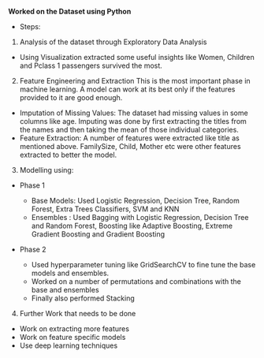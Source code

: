 **Worked on the Dataset using Python**
- Steps:
1. Analysis of the dataset through Exploratory Data Analysis
  - Using Visualization extracted some useful insights like Women, Children and Pclass 1 passengers survived the most.
  
2. Feature Engineering and Extraction
This is the most important phase in machine learning. A model can work at its best only if the features provided to it are good enough.
  - Imputation of Missing Values: The dataset had missing values in some columns like age. Imputing was done by first extracting the titles from the names and then taking the mean of those individual categories. 
  - Feature Extraction: A number of features were extracted like title as mentioned above. FamilySize, Child, Mother etc were other features extracted to better the model.
  
3. Modelling using:
- Phase 1
   - Base Models: Used Logistic Regression, Decision Tree, Random Forest, Extra Trees Classifiers, SVM and KNN 
   - Ensembles :  Used Bagging with Logistic Regression, Decision Tree and Random Forest, Boosting like Adaptive Boosting, Extreme Gradient Boosting and Gradient Boosting
 
- Phase 2
   - Used hyperparameter tuning like GridSearchCV to fine tune the base models and ensembles. 
   - Worked on a number of permutations and combinations with the base and ensembles 
   - Finally also performed Stacking

4. Further Work that needs to be done
- Work on extracting more features
- Work on feature specific models
- Use deep learning techniques
